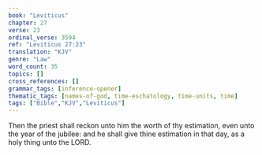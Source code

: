 ```yaml
---
book: "Leviticus"
chapter: 27
verse: 23
ordinal_verse: 3594
ref: "Leviticus 27:23"
translation: "KJV"
genre: "Law"
word_count: 35
topics: []
cross_references: []
grammar_tags: [inference-opener]
thematic_tags: [names-of-god, time-eschatology, time-units, time]
tags: ["Bible","KJV","Leviticus"]
---
```

Then the priest shall reckon unto him the worth of thy estimation, even unto the year of the jubilee: and he shall give thine estimation in that day, as a holy thing unto the LORD.
